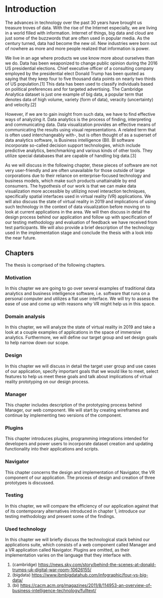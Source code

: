 # Introduction

The advances in technology over the past 30 years have brought us treasure troves of data. With the rise of the Internet especially, we are living in a world filled with information. Internet of things, big data and cloud are just some of the buzzwords that are often used in popular media. As the century turned, data had become the new oil. New industries were born out of nowhere as more and more people realized that information is power.

We live in an age where products we use know more about ourselves than we do. Data has been weaponized to change public opinion during the 2016 US presidential elections. Chief executive officer of a consulting company employed by the presidential elect Donald Trump has been quoted as saying that they keep four to five thousand data points on nearly two thirds of US population.[1] This data has been used to classify individuals based on political preferences and for targeted advertising. The Cambridge Analytica dataset is just one example of big data, a popular term that denotes data of high volume, variety (form of data), veracity (uncertainty) and velocity.[2]

However, if we are to gain insight from such data, we have to find effective ways of analyzing it. Data analytics is the process of finding, interpreting and communicating data. Data visualization provides an effective means of communicating the results using visual representations. A related term that is often used interchangeably with-, but is often thought of as a superset of data analytics software, is Business intelligence (BI). BI software incorporate so-called decision support technologies, which include predictive analytics, benchmarking and various kinds of other tools. They utilize special databases that are capable of handling big data.[3]

As we will discuss in the following chapter, these pieces of software are not very user-friendly and are often unavailable for those outside of large corporations due to their reliance on enterprise-focused technology and business models, which make such products unattainable by end consumers. The hypothesis of our work is that we can make data visualization more accessible by utilizing novel interaction techniques, specifically spatial interfaces used in virtual reality (VR) applications. We will also discuss the state of virtual reality in 2019 and implications of using such technology in the context of data visualization before moving on to look at current applications in the area. We will then discuss in detail the design process behind our application and follow up with specification of our testing methodology and evaluation of feedback we have received from test participants. We will also provide a brief description of the technology used in the implementation stage and conclude the thesis with a look into the near future.

## Chapters

The thesis is comprised of the following chapters.

### Motivation

In this chapter we are going to go over several examples of traditional data analytics and business intelligence software, i.e. software that runs on a personal computer and utilizes a flat user interface. We will try to assess the ease of use and come up with reasons why VR might help us in this space.

### Domain analysis

In this chapter, we will analyze the state of virtual reality in 2019 and take a look at a couple examples of applications in the space of immersive analytics. Furthermore, we will define our target group and set design goals to help narrow down our scope.

### Design

In this chapter we will discuss in detail the target user group and use cases of our application, specify important goals that we would like to meet, select features to help us meet these goals and talk about implications of virtual reality prototyping on our design process.

### Manager

This chapter includes description of the prototyping process behind Manager, our web component. We will start by creating wireframes and continue by implementing two versions of the component.

### Plugins

This chapter introduces plugins, programming integrations intended for developers and power users to incorporate dataset creation and updating functionality into their applications and scripts.

### Navigator

This chapter concerns the design and implementation of Navigator, the VR component of our application. The process of design and creation of three prototypes is discussed.

### Testing

In this chapter, we will compare the efficiency of our application against that of its contemporary alternatives introduced in chapter 1, introduce our testing methodology and present some of the findings.

### Used technology

In this chapter we will briefly discuss the technological stack behind our applications suite, which consists of a web component called Manager and a VR application called Navigator. Plugins are omitted, as their implementation varies on the language that they interface with.

1. (cambridge) https://news.sky.com/story/behind-the-scenes-at-donald-trumps-uk-digital-war-room-10626155/
2. (bigdata) https://www.ibmbigdatahub.com/infographic/four-vs-big-data/
3. (bi) https://cacm.acm.org/magazines/2011/8/114953-an-overview-of-business-intelligence-technology/fulltext/